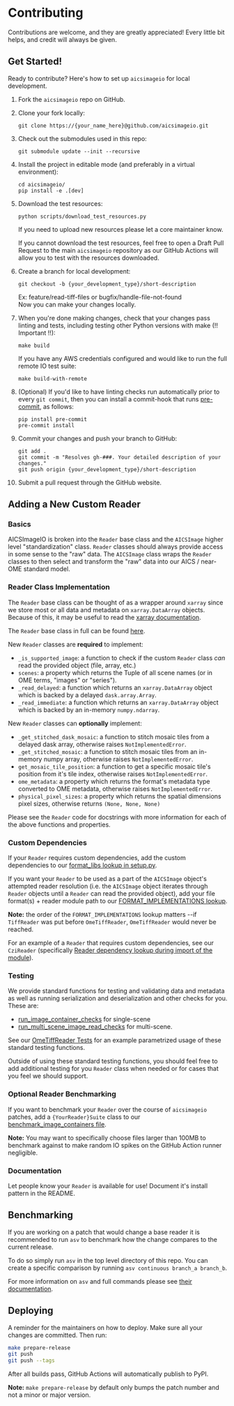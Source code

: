# Contributing

Contributions are welcome, and they are greatly appreciated! Every little bit
helps, and credit will always be given.

## Get Started!

Ready to contribute? Here's how to set up `aicsimageio` for local development.

1.  Fork the `aicsimageio` repo on GitHub.

2.  Clone your fork locally:

        git clone https://{your_name_here}@github.com/aicsimageio.git

3.  Check out the submodules used in this repo:

        git submodule update --init --recursive

4.  Install the project in editable mode (and preferably in a virtual environment):

        cd aicsimageio/
        pip install -e .[dev]

5.  Download the test resources:

        python scripts/download_test_resources.py

    If you need to upload new resources please let a core maintainer know.

    If you cannot download the test resources, feel free to open a Draft Pull Request
    to the main `aicsimageio` repository as our GitHub Actions will allow you to test
    with the resources downloaded.

6.  Create a branch for local development:

        git checkout -b {your_development_type}/short-description

    Ex: feature/read-tiff-files or bugfix/handle-file-not-found<br>
    Now you can make your changes locally.

7.  When you're done making changes, check that your changes pass linting and
    tests, including testing other Python versions with make (!! Important !!):

        make build

    If you have any AWS credentials configured and would like to run the full
    remote IO test suite:

        make build-with-remote

8.  (Optional) If you'd like to have linting checks run automatically prior to
    every `git commit`, then you can install a commit-hook that runs
    [pre-commit](https://pre-commit.com/), as follows:

        pip install pre-commit
        pre-commit install

9.  Commit your changes and push your branch to GitHub:

        git add .
        git commit -m "Resolves gh-###. Your detailed description of your changes."
        git push origin {your_development_type}/short-description

10. Submit a pull request through the GitHub website.

## Adding a New Custom Reader

### Basics

AICSImageIO is broken into the `Reader` base class and the `AICSImage` higher
level "standardization" class. `Reader` classes should always provide
access in some sense to the "raw" data. The `AICSImage` class wraps the
`Reader` classes to then select and transform the "raw" data into our
AICS / near-OME standard model.

### Reader Class Implementation

The `Reader` base class can be thought of as a wrapper around
`xarray` since we store most or all data and metadata on
`xarray.DataArray` objects.
Because of this, it may be useful to read the
[xarray documentation](http://xarray.pydata.org/en/stable/).

The `Reader` base class in full can be found
[here](https://github.com/AllenCellModeling/aicsimageio/blob/main/aicsimageio/readers/reader.py).

New `Reader` classes are **required** to implement:

-   `_is_supported_image`: a function to check if the custom `Reader` class
    _can_ read the provided object (file, array, etc.)
-   `scenes`: a property which returns the Tuple of all scene names
    (or in OME terms, "images" or "series").
-   `_read_delayed`: a function which returns an `xarray.DataArray` object
    which is backed by a delayed `dask.array.Array`.
-   `_read_immediate`: a function which returns an `xarray.DataArray` object
    which is backed by an in-memory `numpy.ndarray`.

New `Reader` classes can **optionally** implement:

-   `_get_stitched_dask_mosaic`: a function to stitch mosaic tiles from a
    delayed dask array, otherwise raises `NotImplementedError`.
-   `_get_stitched_mosaic`: a function to stitch mosaic tiles from an
    in-memory numpy array, otherwise raises `NotImplementedError`.
-   `get_mosaic_tile_position`: a function to get a specific mosaic tile's position
    from it's tile index, otherwise raises `NotImplementedError`.
-   `ome_metadata`: a property which returns the format's metadata type converted to
    OME metadata, otherwise raises `NotImplementedError`.
-   `physical_pixel_sizes`: a property which returns the spatial dimensions pixel sizes,
    otherwise returns `(None, None, None)`

Please see the `Reader` code for docstrings with more information
for each of the above functions and properties.

### Custom Dependencies

If your `Reader` requires custom dependencies, add the custom dependencies
to our [format_libs lookup in setup.py](https://github.com/AllenCellModeling/aicsimageio/blob/main/setup.py#L26).

If you want your `Reader` to be used as a part of the `AICSImage`
object's attempted reader resolution (i.e. the `AICSImage` object iterates
through `Reader` objects until a `Reader` can read the provided object),
add your file format(s) + reader module path to our
[FORMAT_IMPLEMENTATIONS lookup](https://github.com/AllenCellModeling/aicsimageio/blob/main/aicsimageio/formats.py).

**Note:** the order of the `FORMAT_IMPLEMENTATIONS` lookup matters
--if `TiffReader` was put before `OmeTiffReader`,
`OmeTiffReader` would never be reached.

For an example of a `Reader` that requires custom dependencies, see our `CziReader` (specifically
[Reader dependency lookup during import of the module](https://github.com/AllenCellModeling/aicsimageio/blob/main/aicsimageio/readers/czi_reader.py#L24)).

### Testing

We provide standard functions for testing and validating data and metadata
as well as running serialization and deserialization and other checks for you.
These are:

-   [run_image_container_checks](https://github.com/AllenCellModeling/aicsimageio/blob/main/aicsimageio/tests/image_container_test_utils.py#L46)
    for single-scene
-   [run_multi_scene_image_read_checks](https://github.com/AllenCellModeling/aicsimageio/blob/main/aicsimageio/tests/image_container_test_utils.py#L179)
    for multi-scene.

See our [OmeTiffReader Tests](https://github.com/AllenCellModeling/aicsimageio/blob/main/aicsimageio/tests/readers/test_ome_tiff_reader.py)
for an example parametrized usage of these standard testing functions.

Outside of using these standard testing functions, you should feel free to
add additional testing for you `Reader` class when needed or
for cases that you feel we should support.

### Optional Reader Benchmarking

If you want to benchmark your `Reader` over the course of `aicsimageio` patches,
add a `{YourReader}Suite` class to our
[benchmark_image_containers file](https://github.com/AllenCellModeling/aicsimageio/blob/main/benchmarks/benchmark_image_containers.py#L167).

**Note:** You may want to specifically choose files larger than 100MB to
benchmark against to make random IO spikes on the GitHub Action runner negligible.

### Documentation

Let people know your `Reader` is available for use! Document it's install pattern
in the README.

## Benchmarking

If you are working on a patch that would change a base reader it is recommended
to run `asv` to benchmark how the change compares to the current release.

To do so simply run `asv` in the top level directory of this repo.
You can create a specific comparison by running `asv continuous branch_a branch_b`.

For more information on `asv` and full commands please see
[their documentation](https://asv.readthedocs.io/en/stable/).

## Deploying

A reminder for the maintainers on how to deploy.
Make sure all your changes are committed.
Then run:

```bash
make prepare-release
git push
git push --tags
```

After all builds pass, GitHub Actions will automatically publish to PyPI.

**Note:** `make prepare-release` by default only bumps the patch number and
not a minor or major version.
